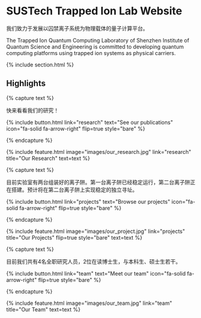 ---
---

# SUSTech Trapped Ion Lab Website

我们致力于发展以囚禁离子系统为物理载体的量子计算平台。

The Trapped Ion Quantum Computing Laboratory of Shenzhen Institute of Quantum Science and Engineering is committed to developing quantum computing platforms using trapped ion systems as physical carriers.

{% include section.html %}

## Highlights

{% capture text %}

快来看看我们的研究！

{%
  include button.html
  link="research"
  text="See our publications"
  icon="fa-solid fa-arrow-right"
  flip=true
  style="bare"
%}

{% endcapture %}

{%
  include feature.html
  image="images/our_research.jpg"
  link="research"
  title="Our Research"
  text=text
%}

{% capture text %}

目前实验室有两台组装好的离子阱。第一台离子阱已经稳定运行，第二台离子阱正在搭建。预计将在第二台离子阱上实现稳定的独立寻址。

{%
  include button.html
  link="projects"
  text="Browse our projects"
  icon="fa-solid fa-arrow-right"
  flip=true
  style="bare"
%}

{% endcapture %}

{%
  include feature.html
  image="images/our_project.jpg"
  link="projects"
  title="Our Projects"
  flip=true
  style="bare"
  text=text
%}

{% capture text %}

目前我们共有4名全职研究人员，2位在读博士生，与本科生、硕士生若干。

{%
  include button.html
  link="team"
  text="Meet our team"
  icon="fa-solid fa-arrow-right"
  flip=true
  style="bare"
%}

{% endcapture %}

{%
  include feature.html
  image="images/our_team.jpg"
  link="team"
  title="Our Team"
  text=text
%}
